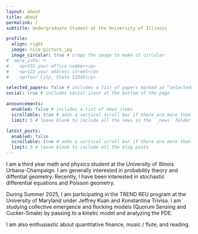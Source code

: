 ```yaml
---
layout: about
title: about
permalink: /
subtitle: Undergraduate Student at the University of Illinois

profile:
  align: right
  image: nice-picture.jpg
  image_circular: true # crops the image to make it circular
#  more_info: >
#    <p>555 your office number</p>
#    <p>123 your address street</p>
#    <p>Your City, State 12345</p>

selected_papers: false # includes a list of papers marked as "selected={true}"
social: true # includes social icons at the bottom of the page

announcements:
  enabled: false # includes a list of news items
  scrollable: true # adds a vertical scroll bar if there are more than 3 news items
  limit: 5 # leave blank to include all the news in the `_news` folder

latest_posts:
  enabled: false
  scrollable: true # adds a vertical scroll bar if there are more than 3 new posts items
  limit: 3 # leave blank to include all the blog posts
---
```


I am a  third year math and physics student at the University of Illinois Urbana-Champaign. I am generally interested in probability theory and diffential geometry. Recently, I have been interested in stochastic differential equations and Poisson geometry.

During Summer 2025, I am participating in the TREND REU program at the University of Maryland under Jeffrey Kuan and Konstantina Trivisa. I am studying collective emergence and flocking models (Quorum Sensing and Cucker-Smale) by passing to a kinetic model and analyzing the PDE.

I am also enthusiastic about quantitative finance, music / flute, and reading.

<!-- Put your address / P.O. box / other info right below your picture. You can also disable any of these elements by editing `profile` property of the YAML header of your `_pages/about.md`. Edit `_bibliography/papers.bib` and Jekyll will render your [publications page](/al-folio/publications/) automatically. -->

<!-- Link to your social media connections, too. This theme is set up to use [Font Awesome icons](https://fontawesome.com/) and [Academicons](https://jpswalsh.github.io/academicons/), like the ones below. Add your Facebook, Twitter, LinkedIn, Google Scholar, or just disable all of them. -->

